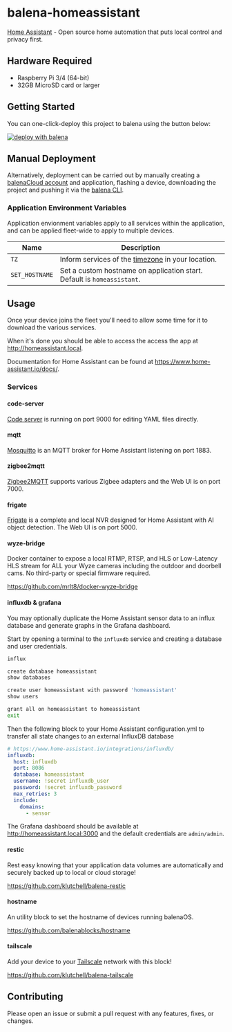 # balena-homeassistant

[Home Assistant](https://www.home-assistant.io/) - Open source home automation that puts local control and privacy first.

## Hardware Required

- Raspberry Pi 3/4 (64-bit)
- 32GB MicroSD card or larger

## Getting Started

You can one-click-deploy this project to balena using the button below:

[![deploy with balena](https://balena.io/deploy.svg)](https://dashboard.balena-cloud.com/deploy?repoUrl=https://github.com/klutchell/balena-homeassistant)

## Manual Deployment

Alternatively, deployment can be carried out by manually creating a [balenaCloud account](https://dashboard.balena-cloud.com) and application,
flashing a device, downloading the project and pushing it via the [balena CLI](https://github.com/balena-io/balena-cli).

### Application Environment Variables

Application envionment variables apply to all services within the application, and can be applied fleet-wide to apply to multiple devices.

| Name           | Description                                                                                                       |
| -------------- | ----------------------------------------------------------------------------------------------------------------- |
| `TZ`           | Inform services of the [timezone](https://en.wikipedia.org/wiki/List_of_tz_database_time_zones) in your location. |
| `SET_HOSTNAME` | Set a custom hostname on application start. Default is `homeassistant`.                                           |

## Usage

Once your device joins the fleet you'll need to allow some time for it to download the various services.

When it's done you should be able to access the access the app at <http://homeassistant.local>.

Documentation for Home Assistant can be found at <https://www.home-assistant.io/docs/>.

### Services

#### code-server

[Code server](https://hub.docker.com/r/codercom/code-server) is running on port 9000 for editing YAML files directly.

#### mqtt

[Mosquitto](https://mosquitto.org/) is an MQTT broker for Home Assistant listening on port 1883.

#### zigbee2mqtt

[Zigbee2MQTT](https://www.zigbee2mqtt.io/) supports various Zigbee adapters and the Web UI is on port 7000.

#### frigate

[Frigate](https://docs.frigate.video/) is a complete and local NVR designed for Home Assistant with AI object detection. The Web UI is on port 5000.

#### wyze-bridge

Docker container to expose a local RTMP, RTSP, and HLS or Low-Latency HLS stream for ALL your Wyze cameras including the outdoor and doorbell cams. No third-party or special firmware required.

<https://github.com/mrlt8/docker-wyze-bridge>

#### influxdb & grafana

You may optionally duplicate the Home Assistant sensor data to an
influx database and generate graphs in the Grafana dashboard.

Start by opening a terminal to the `influxdb` service and creating
a database and user credentials.

```bash
influx

create database homeassistant
show databases

create user homeassistant with password 'homeassistant'
show users

grant all on homeassistant to homeassistant
exit
```

Then the following block to your Home Assistant configuration.yml to
transfer all state changes to an external InfluxDB database

```yaml
# https://www.home-assistant.io/integrations/influxdb/
influxdb:
  host: influxdb
  port: 8086
  database: homeassistant
  username: !secret influxdb_user
  password: !secret influxdb_password
  max_retries: 3
  include:
    domains:
      - sensor
```

The Grafana dashboard should be available at <http://homeassistant.local:3000> and the default credentials are `admin/admin`.

#### restic

Rest easy knowing that your application data volumes are automatically and securely backed up to local or cloud storage!

<https://github.com/klutchell/balena-restic>

#### hostname

An utility block to set the hostname of devices running balenaOS.

<https://github.com/balenablocks/hostname>

#### tailscale

Add your device to your [Tailscale](https://tailscale.com/) network with this block!

<https://github.com/klutchell/balena-tailscale>

## Contributing

Please open an issue or submit a pull request with any features, fixes, or changes.
